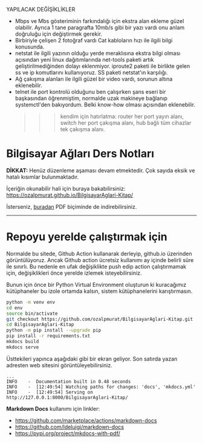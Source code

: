 YAPILACAK DEĞİŞİKLİKLER
- Mbps ve Mbs gösteriminin farkındalığı için ekstra alan ekleme güzel olabilir. Ayrıca 1 tane paragrafta 10mb/s gibi bir yazı vardı onu anlam doğruluğu için değiştirmek gerekir.
- Birbiriyle çelişen 2 fotoğraf vardı Cat kabloların hızı ile ilgili bilgi konusunda.
- netstat ile ilgili yazının olduğu yerde meraklısına ekstra bilgi olması açısından yeni linux dağıtımlarında net-tools paketi artık geliştirilmediğinden dolayı eklenmiyor. iproute2 paketi ile birlikte gelen ss ve ip komutlarını kullanıyoruz. SS paketi netstat'ın karşılığı.
- Ağ çakışma alanları ile ilgili güzel bir video vardı, sorunun altına eklenebilir.
- telnet ile port kontrolü olduğunu ben çalışırken şans eseri bir başkasından öğrenmiştim, normalde uzak makineye bağlanıp systemctl'den bakıyordum. Belki know-how olması açısından eklenebilir.
   >>> kendim için hatırlatma: router her port yayın alanı, switch her port çakışma alanı, hub bağlı tüm cihazlar tek çakışma alanı.

# Bilgisayar Ağları Ders Notları

**DİKKAT:** Henüz düzenleme aşaması devam etmektedir. Çok sayıda eksik ve hatalı kısımlar bulunmaktadır.
 
İçeriğin okunabilir hali için buraya bakabilirsiniz: https://ozalpmurat.github.io/BilgisayarAglari-Kitap/

İsterseniz, [buradan](https://ozalpmurat.github.io/BilgisayarAglari-Kitap/BilgisayarAglari-Murat%C3%96zalp.pdf) PDF biçiminde de indirebilirsiniz.

---
# Repoyu yerelde çalıştırmak için
Normalde bu sitede, Github Action kullanarak derleyip, github.io üzerinden görüntülüyoruz. Ancak Github action ücretsiz kullanımı ay içinde belirli süre ile sınırlı. Bu nedenle en ufak değişiklikte push edip action çalıştırmamak için, değişiklikleri önce yerelde izlemek isteyebilirsiniz.

Bunun için önce bir Python Virtual Environment oluşturun ki kuracağımız kütüphaneler bu izole ortamda kalsın, sistem kütüphanelerini karıştırmasın.

```sh
python -m venv env
cd env
source bin/activate
git checkout https://github.com/ozalpmurat/BilgisayarAglari-Kitap.git
cd BilgisayarAglari-Kitap
python -m pip install --upgrade pip
pip install -r requirements.txt
mkdocs build
mkdocs serve
```
Üsttekileri yapınca aşağıdaki gibi bir ekran geliyor. Son satırda yazan adresten web sitesini görüntüleyebilirsiniz.
```
...
INFO    -  Documentation built in 0.48 seconds
INFO    -  [12:49:54] Watching paths for changes: 'docs', 'mkdocs.yml'
INFO    -  [12:49:54] Serving on http://127.0.0.1:8000/BilgisayarAglari-Kitap/
```

**Markdown Docs** kullanımı için linkler:
- https://github.com/marketplace/actions/markdown-docs
- https://github.com/ldeluigi/markdown-docs
- https://pypi.org/project/mkdocs-with-pdf/
